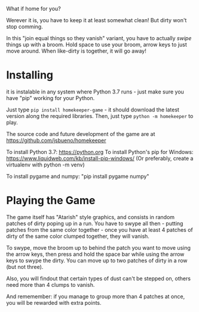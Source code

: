 What if home for you?

Werever it is, you have to keep it at least somewhat clean!
But dirty won't stop comming.

In this "join equal things so they vanish" variant,
you have to actually _swipe_ things up with a broom.
Hold space to use your broom, arrow keys to just
move around. When like-dirty is together, it will
go away!

# Installing

it is instalable in any system where Python 3.7 runs - just
make sure you have "pip" working for your Python.

Just type `pip install homekeeper-game` - it should download the latest
version along the required libraries. Then, just type `python -m homekeeper` to play.


The source code and future development of the game are at
https://github.com/jsbueno/homekeeper


To install Python 3.7: https://python.org
To install Python's pip for Windows: https://www.liquidweb.com/kb/install-pip-windows/
(Or preferably, create a virtualenv with python -m venv)

To install pygame and numpy: "pip install pygame numpy"

# Playing the Game

The game itself has "Atarish" style graphics, and consists in random
patches of dirty poping up in a run. You have to swype all then - putting
patches from the same color together - once you have at least 4 patches of
dirty of the same color clumped together, they will vanish.

To swype, move the broom up to behind the patch you want to move using
the arrow keys, then press and hold the space bar while using the
arrow keys to swype the dirty. You can move up to two patches of dirty
in a row (but not three).

Also, you will findout that certain types of dust can't be stepped on,
others need more than 4 clumps to vanish.

And rememember: if you manage to group more than 4 patches at once,
you will be rewarded with extra points.

